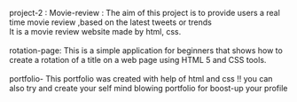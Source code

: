 project-2 :
Movie-review : The aim of this project is to provide users a real time movie review ,based on the latest tweets or trends   <br>
It is a movie review website made by html, css. <br> <br>
rotation-page: This is a simple application for beginners that shows how to create a rotation of a title on a web page using HTML 5 and CSS tools. <br><br>
portfolio-  This portfolio  was created with help of html and css !! you can also try and create your self mind blowing portfolio for boost-up your profile
